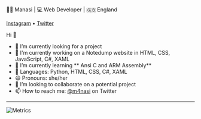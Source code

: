 <!--<div align='center'>-->
  👩‍💻 Manasi | 💻 Web Developer | 🇬🇧 England 

  [Instagram](https://www.instagram.com/m4nasi/) • [Twitter](https://twitter.com/m4nasi) 

  Hi 👋
  - 🔭 I’m currently looking for a project 
  - 🎈 I'm currently working on a Notedump website in HTML, CSS, JavaScript, C#, XAML
  - 🌱 I’m currently learning ** Ansi C and ARM Assembly**
  - 💬 Languages: Python, HTML, CSS, C#, XAML
  - 😄 Pronouns: she/her
  - 👯 I’m looking to collaborate on a potential project
  - 📫 How to reach me: [@m4nasi](https://twitter.com/m4nasi) on Twitter
  <hr>
  <!--<img align="centre" src="https://github-readme-stats.vercel.app/api?username=m4nasi&theme=dark&show_icons=true" /> -->
  <!--<img align="centre" src="https://github-readme-stats.vercel.app/api/top-langs/?username=m4nasi&layout=compact" />-->
  <!--**m4nasi/m4nasi** is a ✨ _special_ ✨ repository because its `README.md` (this file) appears on your GitHub profile.-->

  ![Metrics](https://metrics.lecoq.io/m4nasi?template=classic&base.header=0&base.activity=0&base.community=0&base.repositories=0&base.metadata=0&languages=1&config.timezone=Europe%2FLondon&config.animated=true)

<!--
<hr> 
<br>
✰ Statistics provided by [lowlighter/metrics](https://github.com/lowlighter/metrics#%EF%B8%8F-languages)
-->
